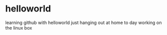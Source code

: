# helloworld
learning github with helloworld
just hanging out at home to day working on the linux box
